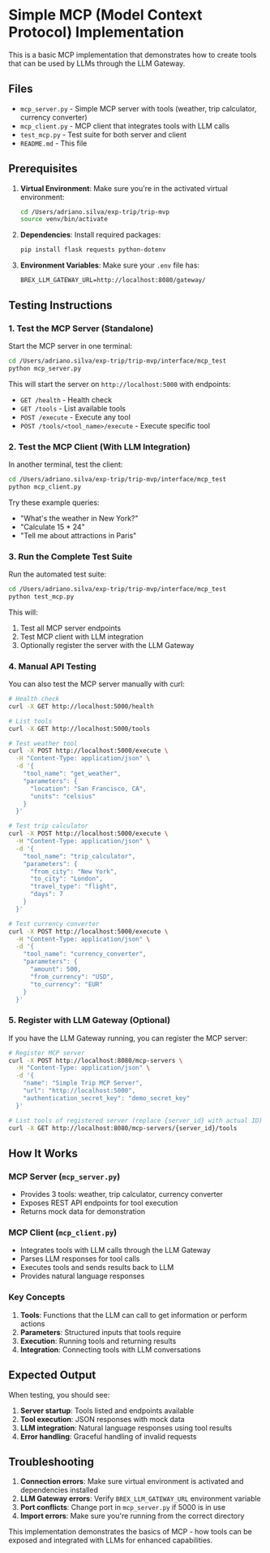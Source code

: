 # Simple MCP (Model Context Protocol) Implementation

This is a basic MCP implementation that demonstrates how to create tools that can be used by LLMs through the LLM Gateway.

## Files

- `mcp_server.py` - Simple MCP server with tools (weather, trip calculator, currency converter)
- `mcp_client.py` - MCP client that integrates tools with LLM calls
- `test_mcp.py` - Test suite for both server and client
- `README.md` - This file

## Prerequisites

1. **Virtual Environment**: Make sure you're in the activated virtual environment:
   ```bash
   cd /Users/adriano.silva/exp-trip/trip-mvp
   source venv/bin/activate
   ```

2. **Dependencies**: Install required packages:
   ```bash
   pip install flask requests python-dotenv
   ```

3. **Environment Variables**: Make sure your `.env` file has:
   ```
   BREX_LLM_GATEWAY_URL=http://localhost:8080/gateway/
   ```

## Testing Instructions

### 1. Test the MCP Server (Standalone)

Start the MCP server in one terminal:

```bash
cd /Users/adriano.silva/exp-trip/trip-mvp/interface/mcp_test
python mcp_server.py
```

This will start the server on `http://localhost:5000` with endpoints:
- `GET /health` - Health check
- `GET /tools` - List available tools
- `POST /execute` - Execute any tool
- `POST /tools/<tool_name>/execute` - Execute specific tool

### 2. Test the MCP Client (With LLM Integration)

In another terminal, test the client:

```bash
cd /Users/adriano.silva/exp-trip/trip-mvp/interface/mcp_test
python mcp_client.py
```

Try these example queries:
- "What's the weather in New York?"
- "Calculate 15 * 24"
- "Tell me about attractions in Paris"

### 3. Run the Complete Test Suite

Run the automated test suite:

```bash
cd /Users/adriano.silva/exp-trip/trip-mvp/interface/mcp_test
python test_mcp.py
```

This will:
1. Test all MCP server endpoints
2. Test MCP client with LLM integration
3. Optionally register the server with the LLM Gateway

### 4. Manual API Testing

You can also test the MCP server manually with curl:

```bash
# Health check
curl -X GET http://localhost:5000/health

# List tools
curl -X GET http://localhost:5000/tools

# Test weather tool
curl -X POST http://localhost:5000/execute \
  -H "Content-Type: application/json" \
  -d '{
    "tool_name": "get_weather",
    "parameters": {
      "location": "San Francisco, CA",
      "units": "celsius"
    }
  }'

# Test trip calculator
curl -X POST http://localhost:5000/execute \
  -H "Content-Type: application/json" \
  -d '{
    "tool_name": "trip_calculator",
    "parameters": {
      "from_city": "New York",
      "to_city": "London", 
      "travel_type": "flight",
      "days": 7
    }
  }'

# Test currency converter
curl -X POST http://localhost:5000/execute \
  -H "Content-Type: application/json" \
  -d '{
    "tool_name": "currency_converter",
    "parameters": {
      "amount": 500,
      "from_currency": "USD",
      "to_currency": "EUR"
    }
  }'
```

### 5. Register with LLM Gateway (Optional)

If you have the LLM Gateway running, you can register the MCP server:

```bash
# Register MCP server
curl -X POST http://localhost:8080/mcp-servers \
  -H "Content-Type: application/json" \
  -d '{
    "name": "Simple Trip MCP Server",
    "url": "http://localhost:5000",
    "authentication_secret_key": "demo_secret_key"
  }'

# List tools of registered server (replace {server_id} with actual ID)
curl -X GET http://localhost:8080/mcp-servers/{server_id}/tools
```

## How It Works

### MCP Server (`mcp_server.py`)
- Provides 3 tools: weather, trip calculator, currency converter
- Exposes REST API endpoints for tool execution
- Returns mock data for demonstration

### MCP Client (`mcp_client.py`)
- Integrates tools with LLM calls through the LLM Gateway
- Parses LLM responses for tool calls
- Executes tools and sends results back to LLM
- Provides natural language responses

### Key Concepts

1. **Tools**: Functions that the LLM can call to get information or perform actions
2. **Parameters**: Structured inputs that tools require
3. **Execution**: Running tools and returning results
4. **Integration**: Connecting tools with LLM conversations

## Expected Output

When testing, you should see:

1. **Server startup**: Tools listed and endpoints available
2. **Tool execution**: JSON responses with mock data
3. **LLM integration**: Natural language responses using tool results
4. **Error handling**: Graceful handling of invalid requests

## Troubleshooting

1. **Connection errors**: Make sure virtual environment is activated and dependencies installed
2. **LLM Gateway errors**: Verify `BREX_LLM_GATEWAY_URL` environment variable
3. **Port conflicts**: Change port in `mcp_server.py` if 5000 is in use
4. **Import errors**: Make sure you're running from the correct directory

This implementation demonstrates the basics of MCP - how tools can be exposed and integrated with LLMs for enhanced capabilities.